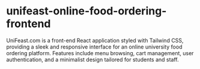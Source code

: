 # unifeast-online-food-ordering-frontend
UniFeast.com is a front-end React application styled with Tailwind CSS, providing a sleek and responsive interface for an online university food ordering platform. Features include menu browsing, cart management, user authentication, and a minimalist design tailored for students and staff.
